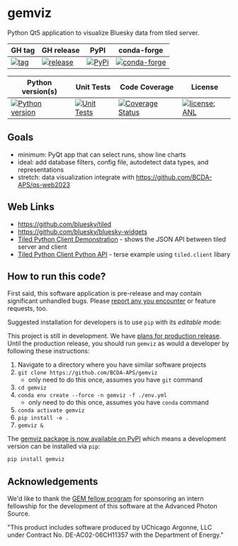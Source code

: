 # gemviz

Python Qt5 application to visualize Bluesky data from tiled server.

GH tag | GH release | PyPI | conda-forge
--- | --- | --- | ---
[![tag](https://img.shields.io/github/tag/BCDA-APS/gemviz.svg)](https://github.com/BCDA-APS/gemviz/tags) | [![release](https://img.shields.io/github/release/BCDA-APS/gemviz.svg)](https://github.com/BCDA-APS/gemviz/releases) | [![PyPi](https://img.shields.io/pypi/v/gemviz.svg)](https://pypi.python.org/pypi/gemviz) | [![conda-forge](https://img.shields.io/conda/vn/conda-forge/gemviz)](https://anaconda.org/conda-forge/gemviz)

Python version(s) | Unit Tests | Code Coverage | License
--- | --- | --- | ---
[![Python version](https://img.shields.io/pypi/pyversions/gemviz.svg)](https://pypi.python.org/pypi/gemviz) | [![Unit Tests](https://github.com/BCDA-APS/gemviz/workflows/Unit%20Tests%20%26%20Code%20Coverage/badge.svg)](https://github.com/BCDA-APS/gemviz/actions/workflows/unit_tests.yml) | [![Coverage Status](https://coveralls.io/repos/github/BCDA-APS/gemviz/badge.svg?branch=main)](https://coveralls.io/github/BCDA-APS/gemviz?branch=main) | [![license: ANL](https://img.shields.io/badge/license-ANL-brightgreen)](/LICENSE.txt)

## Goals

- minimum: PyQt app that can select runs, show line charts
- ideal: add database filters, config file, autodetect data types, and representations
- stretch: data visualization integrate with https://github.com/BCDA-APS/qs-web2023

## Web Links

- https://github.com/bluesky/tiled
- https://github.com/bluesky/bluesky-widgets
- [Tiled Python Client Demonstration](https://github.com/BCDA-APS/bdp-tiled/blob/main/demo_client.ipynb) - shows the JSON API between tiled server and client
- [Tiled Python Client Python API](https://github.com/BCDA-APS/bdp-tiled/blob/main/pyapi_client.py) - terse example using `tiled.client` libary

## How to run this code?

First said, this software application is pre-release and may contain significant unhandled
bugs.  Please [report any you encounter](https://github.com/BCDA-APS/gemviz/issues/new) or
feature requests, too.

Suggested installation for developers is to use
`pip` with its *editable* mode:

This project is still in development.
We have [plans for production
release](https://github.com/orgs/BCDA-APS/projects/6).
Until the production release, you should run `gemviz`
as would a developer by following these instructions:

1. Navigate to a directory where you have similar software projects
2. `git clone https://github.com/BCDA-APS/gemviz`
   - only need to do this once, assumes you have `git` command
3. `cd gemviz`
4. `conda env create --force -n gemviz -f ./env.yml`
   - only need to do this once, assumes you have `conda` command
5. `conda activate gemviz`
6. `pip install -e .`
7. `gemviz &`

The [gemviz package is now available on PyPI](https://pypi.org/project/gemviz/) which means
a development version can be installed via `pip`:

```bash
pip install gemviz
```

## Acknowledgements

We'd like to thank the [GEM fellow program](https://www.gemfellowship.org/) for sponsoring
an intern fellowship for the development of this software at the Advanced Photon Source.

"This product includes software produced by UChicago Argonne, LLC 
under Contract No. DE-AC02-06CH11357 with the Department of Energy."
